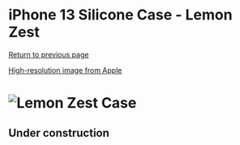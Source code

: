 # iPhone 13 Silicone Case - Lemon Zest

[Return to previous page](/iphone_13)

[High-resolution image from Apple](https://store.storeimages.cdn-apple.com/8756/as-images.apple.com/is//MN623?wid=4500&hei=4500&fmt=png)

# ![Lemon Zest Case](/everyphone/MN623.png)

## Under construction

